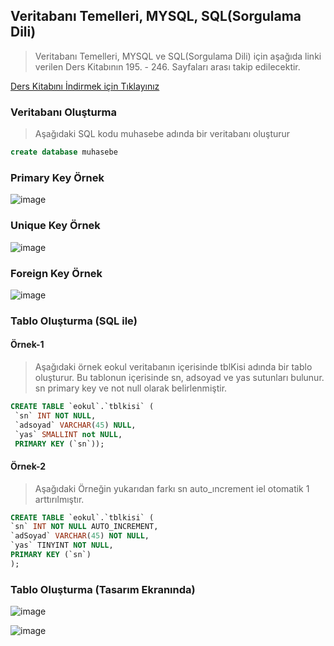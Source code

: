 ## Veritabanı Temelleri, MYSQL, SQL(Sorgulama Dili) ##

> Veritabanı Temelleri, MYSQL ve  SQL(Sorgulama Dili) için aşağıda linki verilen Ders Kitabının 195. - 246. Sayfaları arası takip edilecektir.

 [Ders Kitabını İndirmek için Tıklayınız](http://meslek.eba.gov.tr/upload/dk10/Nesne_Tabanli_Programlama_10_3.pdf)
 
 ### Veritabanı Oluşturma ###
 
 > Aşağıdaki SQL kodu muhasebe adında bir veritabanı oluşturur
 ```sql
 create database muhasebe
 ```
 
 
### Primary Key Örnek ###

![image](https://user-images.githubusercontent.com/28144917/165025003-c2c26e07-313c-48d9-94c5-2b962bfd23fc.png)

 
### Unique Key Örnek ###

![image](https://user-images.githubusercontent.com/28144917/165025025-a79c465d-971e-4133-8d22-8cafa711458c.png)

### Foreign Key Örnek ###

![image](https://user-images.githubusercontent.com/28144917/165025119-3ffd2d5e-963c-4222-ad8d-bbc1da7e15e6.png)


### Tablo Oluşturma (SQL ile) ###

#### Örnek-1 ####
> Aşağıdaki örnek eokul veritabanın içerisinde tblKisi adında bir tablo oluşturur. Bu tablonun içerisinde sn, adsoyad ve yas sutunları bulunur. sn  primary key ve not null olarak belirlenmiştir.

 ```sql
CREATE TABLE `eokul`.`tblkisi` (
  `sn` INT NOT NULL,
  `adsoyad` VARCHAR(45) NULL,
  `yas` SMALLINT not NULL,
  PRIMARY KEY (`sn`));
 ```
 
 #### Örnek-2 ####
 > Aşağıdaki Örneğin yukarıdan farkı sn auto_ıncrement iel otomatik 1 arttırılmıştır.
 
  ```sql
CREATE TABLE `eokul`.`tblkisi` (
  `sn` INT NOT NULL AUTO_INCREMENT,
  `adSoyad` VARCHAR(45) NOT NULL,
  `yas` TINYINT NOT NULL,
  PRIMARY KEY (`sn`)
  );
 ```
 
 
### Tablo Oluşturma (Tasarım Ekranında) ###

![image](https://user-images.githubusercontent.com/28144917/165025400-14327818-8cf5-4393-8354-edb6ece469d9.png)

![image](https://user-images.githubusercontent.com/28144917/165025405-7cef5a42-33df-4341-b598-8fdfb79a07f0.png)
